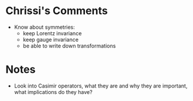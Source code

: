 # Chrissi's Comments

- Know about symmetries:
	- keep Lorentz invariance
	- keep gauge invariance
	- be able to write down transformations


# Notes

- Look into Casimir operators, what they are and why they are important, what implications do they have?